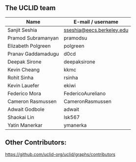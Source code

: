## The UCLID team

| Name               | E-mail / username         |
| ------------------ | ------------------------- |
| Sanjit Seshia      | sseshia@eecs.berkeley.edu |
| Pramod Subramanyan | pramodsu                  |
| Elizabeth Polgreen | polgreen                  |
| Pranav Gaddamadugu | d0cd                      |
| Deepak Sirone      | deepaksirone              |
| Kevin Cheang       | kkmc                      |
| Rohit Sinha        | rsinha                    |
| Kevin Lauefer      | ekiwi                     |
| Federico Mora      | FedericoAureliano         |
| Cameron Rasmussen  | CameronRasmussen          |
| Adwait Godbole     | adwait                    |
| Shaokai Lin        | lsk567                    |
| Yatin Manerkar     | ymanerka                  |

## Other Contributors:
https://github.com/uclid-org/uclid/graphs/contributors
